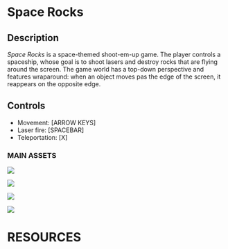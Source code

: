 # Space Rocks

## Description

<p>
  <i>Space Rocks</i> is a space-themed shoot-em-up game. The player controls a spaceship, whose goal is to shoot lasers and destroy rocks that are flying around the screen. The game world has a top-down perspective and features wraparound: when an object moves pas the edge of the screen, it reappears on the opposite edge.
</p>

## Controls

<p>
  <ul>
    <li>Movement:    [ARROW KEYS]</li>
    <li>Laser fire:    [SPACEBAR]</li>
    <li>Teleportation: [X]</li>
  </ul>
<p>

### MAIN ASSETS

<p><image src="./assets/spaceship.png" /></p>
<p><image src="./assets/message-win.png" /></p>
<p><image src="./assets/message-lose.png" /></p>
<p><image src="./assets/space.png" /></p>

# RESOURCES

[1]: https://www.apress.com/gp/book/9781484233238

